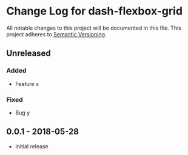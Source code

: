# Change Log for dash-flexbox-grid
All notable changes to this project will be documented in this file.
This project adheres to [Semantic Versioning](http://semver.org/).

## Unreleased

### Added
- Feature x

### Fixed
- Bug y

## 0.0.1 - 2018-05-28
- Initial release

[Unreleased]: https://github.com/pikhovkin/dash-flexbox-grid/v0.0.1...HEAD
